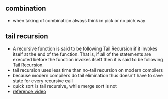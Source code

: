 ## combination
- when taking of combination always think in pick or no pick way

## tail recursion
-  A recursive function is said to be following Tail Recursion if it invokes itself at the end of the function. That is, if all of the statements are executed before the function invokes itself then it is said to be following Tail Recursion.
- tail recursion uses less time than no-tail recursion on modern compilers
- because modern compilers do tail elimination thus doesn't have to save state for every recursive call
- quick sort is tail recursive, while merge sort is not
- [reference video](https://www.youtube.com/watch?v=fBxfQJ92fz8&list=PL0SWhLkCGuU9UWKj4QA4Xc-jbrsd-FN1a&index=8)

